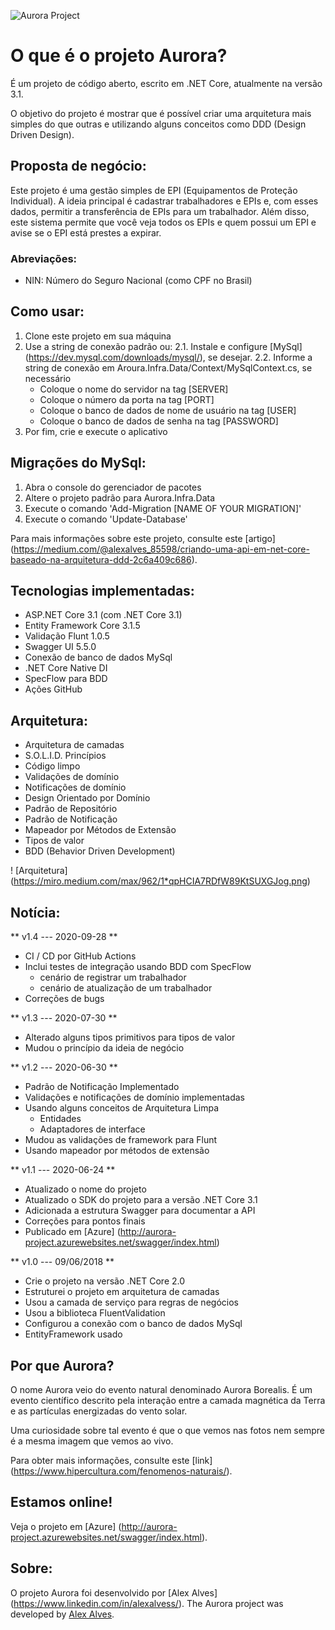 ![Aurora Project](https://repository-images.githubusercontent.com/128673011/f6ebdd80-b6da-11ea-94bb-9d141944b257)

# O que é o projeto Aurora?
É um projeto de código aberto, escrito em .NET Core, atualmente na versão 3.1.

O objetivo do projeto é mostrar que é possível criar uma arquitetura mais simples do que outras e utilizando alguns conceitos como DDD (Design Driven Design).

## Proposta de negócio:
Este projeto é uma gestão simples de EPI (Equipamentos de Proteção Individual). A ideia principal é cadastrar trabalhadores e EPIs e, com esses dados, permitir a transferência de EPIs para um trabalhador.
Além disso, este sistema permite que você veja todos os EPIs e quem possui um EPI e avise se o EPI está prestes a expirar.

### Abreviações:
* NIN: Número do Seguro Nacional (como CPF no Brasil)

## Como usar:
1. Clone este projeto em sua máquina
2. Use a string de conexão padrão ou:
    2.1. Instale e configure [MySql] (https://dev.mysql.com/downloads/mysql/), se desejar.
    2.2. Informe a string de conexão em Aroura.Infra.Data/Context/MySqlContext.cs, se necessário
    * Coloque o nome do servidor na tag [SERVER]
    * Coloque o número da porta na tag [PORT]
    * Coloque o banco de dados de nome de usuário na tag [USER]
    * Coloque o banco de dados de senha na tag [PASSWORD]
4. Por fim, crie e execute o aplicativo

## Migrações do MySql:
1. Abra o console do gerenciador de pacotes
2. Altere o projeto padrão para Aurora.Infra.Data
3. Execute o comando 'Add-Migration [NAME OF YOUR MIGRATION]'
4. Execute o comando 'Update-Database'

Para mais informações sobre este projeto, consulte este [artigo] (https://medium.com/@alexalves_85598/criando-uma-api-em-net-core-baseado-na-arquitetura-ddd-2c6a409c686).

## Tecnologias implementadas:
* ASP.NET Core 3.1 (com .NET Core 3.1)
* Entity Framework Core 3.1.5
* Validação Flunt 1.0.5
* Swagger UI 5.5.0
* Conexão de banco de dados MySql
* .NET Core Native DI
* SpecFlow para BDD
* Ações GitHub

## Arquitetura:
* Arquitetura de camadas
* S.O.L.I.D. Princípios
* Código limpo
* Validações de domínio
* Notificações de domínio
* Design Orientado por Domínio
* Padrão de Repositório
* Padrão de Notificação
* Mapeador por Métodos de Extensão
* Tipos de valor
* BDD (Behavior Driven Development)

! [Arquitetura] (https://miro.medium.com/max/962/1*qpHCIA7RDfW89KtSUXGJog.png)

## Notícia:
** v1.4 --- 2020-09-28 **
* CI / CD por GitHub Actions
* Inclui testes de integração usando BDD com SpecFlow
    * cenário de registrar um trabalhador
    * cenário de atualização de um trabalhador
* Correções de bugs

** v1.3 --- 2020-07-30 **
* Alterado alguns tipos primitivos para tipos de valor
* Mudou o princípio da ideia de negócio

** v1.2 --- 2020-06-30 **
* Padrão de Notificação Implementado
* Validações e notificações de domínio implementadas
* Usando alguns conceitos de Arquitetura Limpa
    * Entidades
    * Adaptadores de interface
* Mudou as validações de framework para Flunt
* Usando mapeador por métodos de extensão

** v1.1 --- 2020-06-24 **
* Atualizado o nome do projeto
* Atualizado o SDK do projeto para a versão .NET Core 3.1
* Adicionada a estrutura Swagger para documentar a API
* Correções para pontos finais
* Publicado em [Azure] (http://aurora-project.azurewebsites.net/swagger/index.html)

** v1.0 --- 09/06/2018 **
* Crie o projeto na versão .NET Core 2.0
* Estruturei o projeto em arquitetura de camadas
* Usou a camada de serviço para regras de negócios
* Usou a biblioteca FluentValidation
* Configurou a conexão com o banco de dados MySql
* EntityFramework usado

## Por que Aurora?
O nome Aurora veio do evento natural denominado Aurora Borealis. É um evento científico descrito pela interação entre a camada magnética da Terra e as partículas energizadas do vento solar.

Uma curiosidade sobre tal evento é que o que vemos nas fotos nem sempre é a mesma imagem que vemos ao vivo.

Para obter mais informações, consulte este [link] (https://www.hipercultura.com/fenomenos-naturais/).

## Estamos online!
Veja o projeto em [Azure] (http://aurora-project.azurewebsites.net/swagger/index.html).

## Sobre:
O projeto Aurora foi desenvolvido por [Alex Alves] (https://www.linkedin.com/in/alexalvess/).
The Aurora project was developed by [Alex Alves](https://www.linkedin.com/in/alexalvess/).
